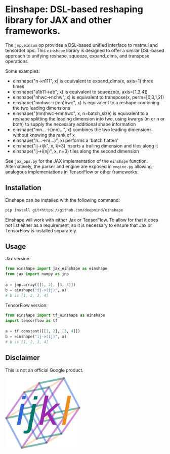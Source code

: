 # Einshape: DSL-based reshaping library for JAX and other frameworks.

The `jnp.einsum` op provides a DSL-based unified interface to matmul and
tensordot ops.
This `einshape` library is designed to offer a similar DSL-based approach
to unifying reshape, squeeze, expand_dims, and transpose operations.

Some examples:

* einshape("n->n111", x) is equivalent to expand_dims(x, axis=1) three times
* einshape("a1b11->ab", x) is equivalent to squeeze(x, axis=[1,3,4])
* einshape("nhwc->nchw", x) is equivalent to transpose(x, perm=[0,3,1,2])
* einshape("mnhwc->(mn)hwc", x) is equivalent to a reshape combining
  the two leading dimensions
* einshape("(mn)hwc->mnhwc", x, n=batch_size) is equivalent to a reshape
  splitting the leading dimension into two, using kwargs (m or n or both) to
  supply the necessary additional shape information
* einshape("mn...->(mn)...", x) combines the two leading dimensions without
  knowing the rank of x
* einshape("n...->n(...)", x) performs a 'batch flatten'
* einshape("ij->ijk", x, k=3) inserts a trailing dimension and tiles along it
* einshape("ij->i(nj)", x, n=3) tiles along the second dimension

See `jax_ops.py` for the JAX implementation of the `einshape` function.
Alternatively, the parser and engine are exposed in `engine.py` allowing
analogous implementations in TensorFlow or other frameworks.

## Installation

Einshape can be installed with the following command:

```bash
pip install git+https://github.com/deepmind/einshape
```

Einshape will work with either Jax or TensorFlow. To allow for that it does not
list either as a requirement, so it is necessary to ensure that Jax or
TensorFlow is installed separately.

## Usage

Jax version:

```py
from einshape import jax_einshape as einshape
from jax import numpy as jnp

a = jnp.array([[1, 2], [3, 4]])
b = einshape("ij->(ij)", a)
# b is [1, 2, 3, 4]
```

TensorFlow version:

```py
from einshape import tf_einshape as einshape
import tensorflow as tf

a = tf.constant([[1, 2], [3, 4]])
b = einshape("ij->(ij)", a)
# b is [1, 2, 3, 4]
```

## Disclaimer

This is not an official Google product.

![Einshape Logo](einshape-logo.png)

